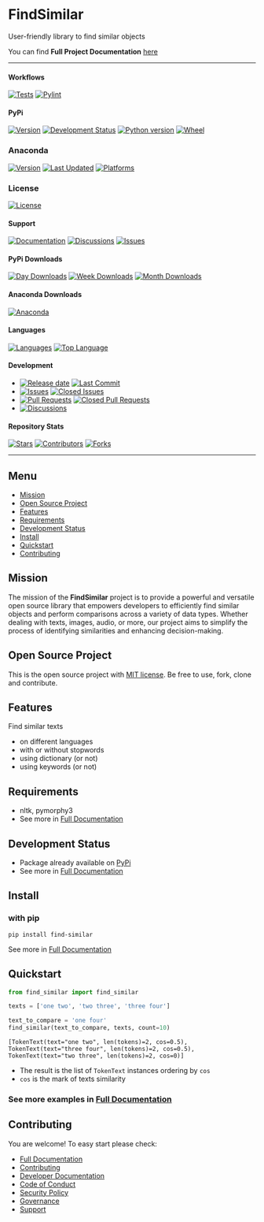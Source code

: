 # FindSimilar

User-friendly library to find similar objects

You can find **Full Project Documentation** [here][documentation_path]

<hr>

#### Workflows
[![Tests](https://github.com/findsimilar/find-similar/actions/workflows/run-tests.yml/badge.svg?branch=main)](https://github.com/findsimilar/find-similar/actions/workflows/run-tests.yml)
[![Pylint](https://github.com/findsimilar/find-similar/actions/workflows/lint.yml/badge.svg?branch=main)](https://github.com/findsimilar/find-similar/actions/workflows/lint.yml)

#### PyPi
[![Version](https://img.shields.io/pypi/v/find-similar.svg)](https://pypi.python.org/pypi/find-similar/)
[![Development Status](https://img.shields.io/pypi/status/find-similar.svg)](https://pypi.python.org/pypi/find-similar)
[![Python version](https://img.shields.io/pypi/pyversions/find-similar.svg)](https://pypi.python.org/pypi/find-similar/)
[![Wheel](https://img.shields.io/pypi/wheel/find-similar.svg)](https://pypi.python.org/pypi/find-similar/)

### Anaconda
[![Version](https://anaconda.org/quillcraftsman/find-similar/badges/version.svg)](https://anaconda.org/quillcraftsman/find-similar/)
[![Last Updated](https://anaconda.org/quillcraftsman/find-similar/badges/latest_release_date.svg)](https://anaconda.org/quillcraftsman/find-similar/)
[![Platforms](https://anaconda.org/quillcraftsman/find-similar/badges/platforms.svg)](https://anaconda.org/quillcraftsman/find-similar/)

### License
[![License](https://img.shields.io/pypi/l/find-similar)](https://github.com/findsimilar/find-similar/blob/main/LICENSE)

#### Support
[![Documentation](https://img.shields.io/badge/docs-0094FF.svg)][documentation_path]
[![Discussions](https://img.shields.io/badge/discussions-ff0068.svg)](https://github.com/findsimilar/find-similar/discussions/)
[![Issues](https://img.shields.io/badge/issues-11AE13.svg)](https://github.com/findsimilar/find-similar/issues/)

#### PyPi Downloads
[![Day Downloads](https://img.shields.io/pypi/dd/find-similar)](https://pepy.tech/project/find-similar)
[![Week Downloads](https://img.shields.io/pypi/dw/find-similar)](https://pepy.tech/project/find-similar)
[![Month Downloads](https://img.shields.io/pypi/dm/find-similar)](https://pepy.tech/project/find-similar)
#### Anaconda Downloads
[![Anaconda](https://anaconda.org/quillcraftsman/find-similar/badges/downloads.svg)](https://anaconda.org/quillcraftsman/find-similar/)

#### Languages
[![Languages](https://img.shields.io/github/languages/count/findsimilar/find-similar)](https://github.com/findsimilar/find-similar)
[![Top Language](https://img.shields.io/github/languages/top/findsimilar/find-similar)](https://github.com/findsimilar/find-similar)

#### Development
- [![Release date](https://img.shields.io/github/release-date/findsimilar/find-similar
)](https://github.com/findsimilar/find-similar/releases)
[![Last Commit](https://img.shields.io/github/last-commit/findsimilar/find-similar/main
)](https://github.com/findsimilar/find-similar)
- [![Issues](https://img.shields.io/github/issues/findsimilar/find-similar
)](https://github.com/findsimilar/find-similar/issues/)
[![Closed Issues](https://img.shields.io/github/issues-closed/findsimilar/find-similar
)](https://github.com/findsimilar/find-similar/issues/)
- [![Pull Requests](https://img.shields.io/github/issues-pr/findsimilar/find-similar
)](https://github.com/findsimilar/find-similar/pulls)
[![Closed Pull Requests](https://img.shields.io/github/issues-pr-closed-raw/findsimilar/find-similar
)](https://github.com/findsimilar/find-similar/pulls)
- [![Discussions](https://img.shields.io/github/discussions/findsimilar/find-similar
)](https://github.com/findsimilar/find-similar/discussions/)

#### Repository Stats

[![Stars](https://img.shields.io/github/stars/findsimilar/find-similar
)](https://github.com/findsimilar/find-similar)
[![Contributors](https://img.shields.io/github/contributors/findsimilar/find-similar
)](https://github.com/findsimilar/find-similargraphs/contributors)
[![Forks](https://img.shields.io/github/forks/findsimilar/find-similar
)](https://github.com/findsimilar/find-similar)

<hr>

## Menu

- [Mission](#mission)
- [Open Source Project](#open-source-project)
- [Features](#features)
- [Requirements](#requirements)
- [Development Status](#development-status)
- [Install](#install)
- [Quickstart](#quickstart)
- [Contributing](#contributing)

## Mission

The mission of the **FindSimilar** project is to provide a powerful and versatile open source library that empowers 
developers to efficiently find similar objects and perform comparisons across a variety of data types.
Whether dealing with texts, images, audio, or more, 
our project aims to simplify the process of identifying similarities and enhancing decision-making.

## Open Source Project

This is the open source project with [MIT license](LICENSE). 
Be free to use, fork, clone and contribute.

## Features

Find similar texts
- on different languages
- with or without stopwords
- using dictionary (or not)
- using keywords (or not)

## Requirements

- nltk, pymorphy3
- See more in [Full Documentation](https://findsimilar.craftsman.lol/about.html#requirements)

## Development Status

- Package already available on [PyPi](https://pypi.org/project/find-similar/)
- See more in [Full Documentation](https://findsimilar.craftsman.lol/about.html#development-status)

## Install

### with pip

```commandline
pip install find-similar
```

See more in [Full Documentation](https://findsimilar.craftsman.lol/install.html)

## Quickstart

```python
from find_similar import find_similar

texts = ['one two', 'two three', 'three four']

text_to_compare = 'one four'
find_similar(text_to_compare, texts, count=10)
```

```commandline
[TokenText(text="one two", len(tokens)=2, cos=0.5), TokenText(text="three four", len(tokens)=2, cos=0.5), TokenText(text="two three", len(tokens)=2, cos=0)]
```

- The result is the list of `TokenText` instances ordering by `cos`
- `cos` is the mark of texts similarity

### See more examples in [Full Documentation][documentation_path]

## Contributing

You are welcome! To easy start please check:
- [Full Documentation][documentation_path]
- [Contributing](CONTRIBUTING.md)
- [Developer Documentation](https://findsimilar.craftsman.lol/dev_documentation.html)
- [Code of Conduct](CODE_OF_CONDUCT.md)
- [Security Policy](SECURITY.md)
- [Governance](GOVERNANCE.md)
- [Support](SUPPORT.md)

[documentation_path]: https://findsimilar.craftsman.lol